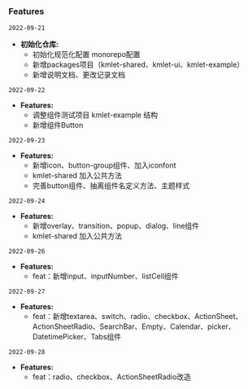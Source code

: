 ### Features

`2022-09-21`
- **初始化仓库:** 
  - 初始化规范化配置 monorepo配置 
  - 新增packages项目（kmlet-shared、kmlet-ui、kmlet-example）
  - 新增说明文档、更改记录文档 

`2022-09-22`
- **Features:** 
  -  调整组件测试项目 kmlet-example 结构
  -  新增组件Button

`2022-09-23`  
- **Features:** 
  - 新增icon、button-group组件、加入iconfont
  - kmlet-shared 加入公共方法
  - 完善button组件、抽离组件名定义方法、主题样式

`2022-09-24`  
- **Features:** 
  - 新增overlay、transition、popup、dialog、line组件
  - kmlet-shared 加入公共方法
  
`2022-09-26`  
- **Features:** 
  - feat：新增input、inputNumber、listCell组件

`2022-09-27`  
- **Features:** 
  - feat：新增textarea、switch、radio、checkbox、ActionSheet、ActionSheetRadio、SearchBar、Empty、Calendar、picker、DatetimePicker、Tabs组件

`2022-09-28`  
- **Features:** 
  - feat：radio、checkbox、ActionSheetRadio改造